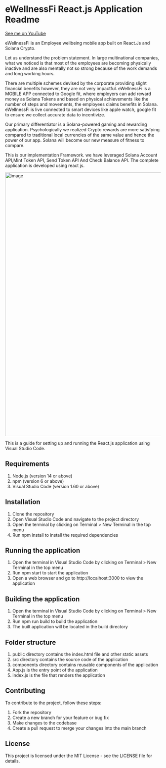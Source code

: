 # eWellnessFi React.js Application Readme 
[See me on YouTube](https://www.google.com)

eWellnessFi is an Employee wellbeing mobile app built on React.Js and Solana Crypto.

Let us understand the problem statement. In large multinational companies, what we noticed is that most of the employees are becoming physically inactive and are also mentally not so strong because of the work demands and long working hours.

There are multiple schemes devised by the corporate providing slight financial benefits however, they are not very impactful. 
eWellnessFi is a MOBILE APP connected to Google fit, where employers can add reward money as Solana Tokens and based on physical achievements like the number of steps and movements, the employees claims benefits in Solana. eWellnessFi is live connected to smart devices like apple watch, google fit to ensure we collect accurate data to incentivize.

Our primary differentiator is a Solana-powered gaming and rewarding application. Psychologically we realized Crypto rewards are more satisfying compared to traditional local  currencies of the same value and hence the power of our app. Solana will become our new measure of fitness to compare.

This is our implementation Framework. we have leveraged Solana Account API,Mint Token API, Send Token API And Check Balance API. The complete  application is developed using react js.

<img width="852" alt="image" src="https://user-images.githubusercontent.com/114743891/225197309-0666c265-5c4f-4b13-b6ed-e2569f67bd16.png">

This is a guide for setting up and running the React.js application using Visual Studio Code.

## Requirements
1. Node.js (version 14 or above)
2. npm (version 6 or above)
3. Visual Studio Code (version 1.60 or above)

## Installation
1. Clone the repository
2. Open Visual Studio Code and navigate to the project directory
3. Open the terminal by clicking on Terminal > New Terminal in the top menu
4. Run npm install to install the required dependencies

## Running the application
1. Open the terminal in Visual Studio Code by clicking on Terminal > New Terminal in the top menu
2. Run npm start to start the application
3. Open a web browser and go to http://localhost:3000 to view the application

## Building the application
1. Open the terminal in Visual Studio Code by clicking on Terminal > New Terminal in the top menu
2. Run npm run build to build the application
3. The built application will be located in the build directory

## Folder structure
1. public directory contains the index.html file and other static assets
2. src directory contains the source code of the application
3. components directory contains reusable components of the application
4. App.js is the entry point of the application
5. index.js is the file that renders the application

## Contributing
To contribute to the project, follow these steps:

1. Fork the repository
2. Create a new branch for your feature or bug fix
3. Make changes to the codebase
4. Create a pull request to merge your changes into the main branch

## License
This project is licensed under the MIT License - see the LICENSE file for details.
